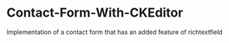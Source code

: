 # Contact-Form-With-CKEditor
Implementation of a contact form that has an added feature of richtextfield
